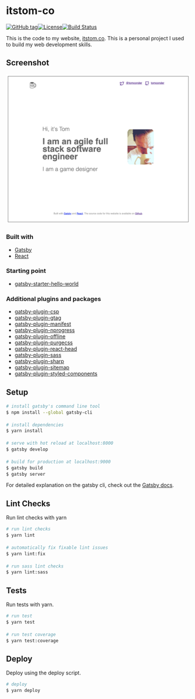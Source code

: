 # itstom-co

[![GitHub tag](https://img.shields.io/github/tag/tomconder/itstom-co.svg?style=flat-square)](https://github.com/tomconder/itstom-co/tags)[![License](https://img.shields.io/github/license/tomconder/itstom-co.svg?style=flat-square)](https://github.com/tomconder/itstom-co/blob/develop/LICENSE)[![Build Status](https://travis-ci.com/tomconder/itstom-co.svg?branch=develop)](https://travis-ci.com/tomconder/itstom-co)

This is the code to my website, [itstom.co](https://itstom.co). This is a personal project I used to build my web
development skills.

## Screenshot

![screenshot](screenshots/readme-screenshot.png)

### Built with

- [Gatsby](https://github.com/gatsbyjs/gatsby)
- [React](https://github.com/facebook/react)

### Starting point

- [gatsby-starter-hello-world](https://github.com/gatsbyjs/gatsby-starter-hello-world)

### Additional plugins and packages

- [gatsby-plugin-csp](https://github.com/bejamas/gatsby-plugin-csp)
- [gatsby-plugin-gtag](https://github.com/flpvsk/gatsby-plugin-gtag)
- [gatsby-plugin-manifest](https://github.com/gatsbyjs/gatsby/tree/master/packages/gatsby-plugin-manifest)
- [gatsby-plugin-nprogress](https://github.com/gatsbyjs/gatsby/tree/master/packages/gatsby-plugin-nprogress)
- [gatsby-plugin-offline](https://github.com/gatsbyjs/gatsby/tree/master/packages/gatsby-plugin-offline)
- [gatsby-plugin-purgecss](https://github.com/anantoghosh/gatsby-plugin-purgecss)
- [gatsby-plugin-react-head](https://github.com/bejamas/gatsby-plugin-react-head)
- [gatsby-plugin-sass](https://github.com/gatsbyjs/gatsby/tree/master/packages/gatsby-plugin-sass)
- [gatsby-plugin-sharp](https://github.com/gatsbyjs/gatsby/tree/master/packages/gatsby-plugin-sharp)
- [gatsby-plugin-sitemap](https://github.com/gatsbyjs/gatsby/tree/master/packages/gatsby-plugin-sitemap)
- [gatsby-plugin-styled-components](https://github.com/gatsbyjs/gatsby/tree/master/packages/gatsby-plugin-styled-components)

## Setup

```bash
# install gatsby's command line tool
$ npm install --global gatsby-cli

# install dependencies
$ yarn install

# serve with hot reload at localhost:8000
$ gatsby develop

# build for production at localhost:9000
$ gatsby build
$ gatsby server
```

For detailed explanation on the gatsby cli, check out the [Gatsby docs](https://www.gatsbyjs.org/docs/).

## Lint Checks

Run lint checks with yarn

```bash
# run lint checks
$ yarn lint

# automatically fix fixable lint issues
$ yarn lint:fix

# run sass lint checks
$ yarn lint:sass
```

## Tests

Run tests with yarn.

```bash
# run test
$ yarn test

# run test coverage
$ yarn test:coverage
```

## Deploy

Deploy using the deploy script.

```bash
# deploy
$ yarn deploy
```
